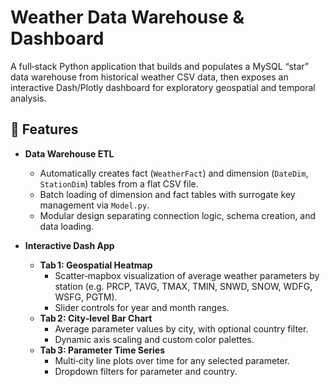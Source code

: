 # Weather Data Warehouse & Dashboard

A full‑stack Python application that builds and populates a MySQL “star” data warehouse from historical weather CSV data, then exposes an interactive Dash/Plotly dashboard for exploratory geospatial and temporal analysis.

## 🚀 Features

- **Data Warehouse ETL**  
  - Automatically creates fact (`WeatherFact`) and dimension (`DateDim`, `StationDim`) tables from a flat CSV file.  
  - Batch loading of dimension and fact tables with surrogate key management via `Model.py`.  
  - Modular design separating connection logic, schema creation, and data loading.

- **Interactive Dash App**  
  - **Tab 1: Geospatial Heatmap**  
    - Scatter‑mapbox visualization of average weather parameters by station (e.g. PRCP, TAVG, TMAX, TMIN, SNWD, SNOW, WDFG, WSFG, PGTM).  
    - Slider controls for year and month ranges.  
  - **Tab 2: City‐level Bar Chart**  
    - Average parameter values by city, with optional country filter.  
    - Dynamic axis scaling and custom color palettes.  
  - **Tab 3: Parameter Time Series**  
    - Multi‑city line plots over time for any selected parameter.  
    - Dropdown filters for parameter and country.
